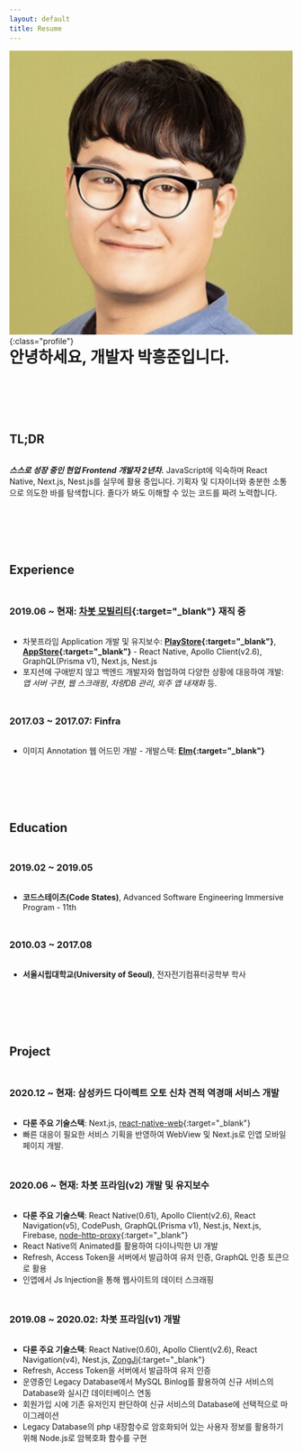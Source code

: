 ```yaml
---
layout: default
title: Resume
---
```


![Profile](/assets/img/profile.jpg){:class="profile"}

# 안녕하세요, 개발자 박흥준입니다.

## TL;DR

**_스스로 성장 중인 현업 Frontend 개발자 2년차._** JavaScript에 익숙하며 React Native, Next.js, Nest.js를 실무에 활용 중입니다. 기획자 및 디자이너와 충분한 소통으로 의도한 바를 탐색합니다. 졸다가 봐도 이해할 수 있는 코드를 짜려 노력합니다. 

## Experience

### 2019.06 ~ 현재: [차봇 모빌리티](https://www.chabot.kr/){:target="_blank"} 재직 중

- 차봇프라임 Application 개발 및 유지보수: **[PlayStore](https://play.google.com/store/apps/details?id=com.chabotprime&hl=ko&gl=US){:target="_blank"}**, **[AppStore](https://apps.apple.com/kr/app/%EC%B0%A8%EB%B4%87%ED%94%84%EB%9D%BC%EC%9E%84/id1492427449){:target="_blank"}** - React Native, Apollo Client(v2.6), GraphQL(Prisma v1), Next.js, Nest.js
- 포지션에 구애받지 않고 백엔드 개발자와 협업하여 다양한 상황에 대응하여 개발: _앱 서버 구현_, _웹 스크래핑_, _차량DB 관리_, _외주 앱 내재화_ 등.

### 2017.03 ~ 2017.07: Finfra

- 이미지 Annotation 웹 어드민 개발 - 개발스택: **[Elm](https://elm-lang.org/){:target="_blank"}**

## Education

### 2019.02 ~ 2019.05

- **코드스테이츠(Code States)**, Advanced Software Engineering Immersive Program - 11th

### 2010.03 ~ 2017.08

- **서울시립대학교(University of Seoul)**, 전자전기컴퓨터공학부 학사

## Project

### 2020.12 ~ 현재: 삼성카드 다이렉트 오토 신차 견적 역경매 서비스 개발

- **다룬 주요 기술스택**: Next.js, [react-native-web](https://necolas.github.io/react-native-web/docs/){:target="_blank"}
- 빠른 대응이 필요한 서비스 기획을 반영하여 WebView 및 Next.js로 인앱 모바일 페이지 개발.

### 2020.06 ~ 현재: 차봇 프라임(v2) 개발 및 유지보수

- **다룬 주요 기술스택**: React Native(0.61), Apollo Client(v2.6), React Navigation(v5), CodePush, GraphQL(Prisma v1), Nest.js, Next.js, Firebase, [node-http-proxy](https://www.npmjs.com/package/http-proxy){:target="_blank"}
- React Native의 Animated를 활용하여 다이나믹한 UI 개발
- Refresh, Access Token을 서버에서 발급하여 유저 인증, GraphQL 인증 토큰으로 활용
- 인앱에서 Js Injection을 통해 웹사이트의 데이터 스크래핑

### 2019.08 ~ 2020.02: 차봇 프라임(v1) 개발

- **다룬 주요 기술스택**: React Native(0.60), Apollo Client(v2.6), React Navigation(v4), Nest.js, [ZongJi](https://www.npmjs.com/package/zongji){:target="_blank"}
- Refresh, Access Token을 서버에서 발급하여 유저 인증
- 운영중인 Legacy Database에서 MySQL Binlog를 활용하여 신규 서비스의 Database와 실시간 데이터베이스 연동
- 회원가입 시에 기존 유저인지 판단하여 신규 서비스의 Database에 선택적으로 마이그레이션
- Legacy Database의 php 내장함수로 암호화되어 있는 사용자 정보를 활용하기 위해 Node.js로 암복호화 함수를 구현

<style>
h2, h3, h4, h5 {
  margin: 3rem 0 2rem;
}

h1 {
  margin: -1rem 0 4rem;
}

h2 {
  margin-top: 7.2rem;
}

.profile {
  border-radius: 50%;
  width: 18rem;
  margin-bottom: 8rem;
}

.easy-to-print {
  position: absolute;
  right: 20px;
  top: 20px;
  font-size: 1.6rem;
  font-weight: 700;
  transform: rotate(45deg) translate(calc(50% / 1.414),calc(50% / 1.414));
}

@media (min-width: 720px) {
  .profile {
    position: absolute;
    width: 12rem;
    left: 50vw;
    transform: translateX(calc(-50% + 340px - 6rem - 2rem));
    border-radius: 50%;
  }
}

@media print {
  .no-print {
    display: none;
  }
}
</style>

<script>
  document.querySelector('header').hidden = true;
  var banner = document.createElement('div');
  var bannerText = document.createTextNode('PDF 출력하기 좋습니다!');
  banner.className = 'easy-to-print no-print';
  banner.appendChild(bannerText);
  document.querySelector('body').appendChild(banner);
</script>
